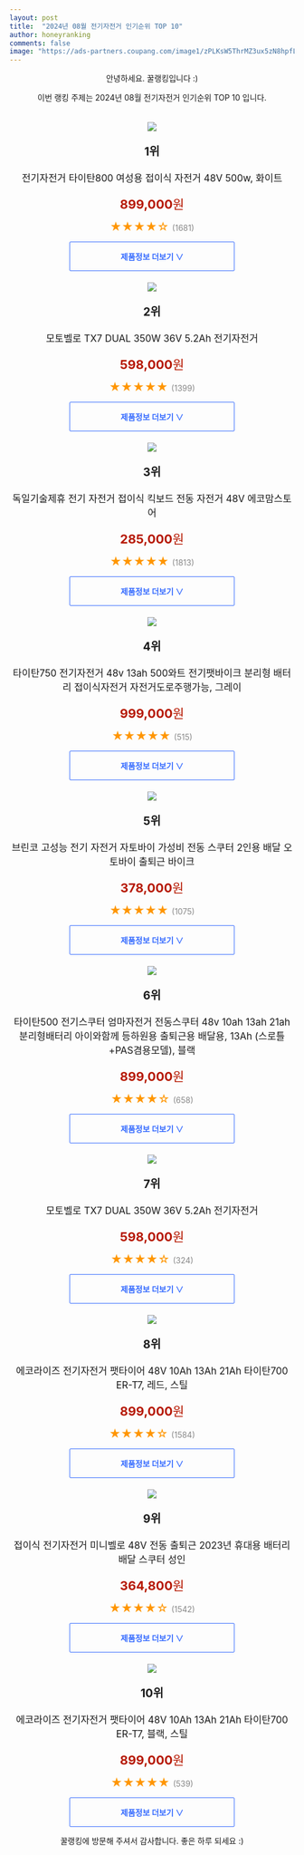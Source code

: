 ```yaml
---
layout: post
title:  "2024년 08월 전기자전거 인기순위 TOP 10"
author: honeyranking
comments: false
image: "https://ads-partners.coupang.com/image1/zPLKsW5ThrMZ3ux5zN8hpfLSymQ1GNqf1EVePf8D7r1uWwmerUHwsZBEwlFDLARTVPPpAkRpfkX0xjTgyjqqQfIcuSIBIcQ928lz_EnzQReiyhY9w4yyB4RXhFrJVzsJ_Won4bczoh3O9y3y5uEcTs1wseFQcT6lQpuBE-M7sIL0EVnMefllLXy_qPVJcUXptfDfQlMKUmUg1t85if8r72zi-z34skV3iorUVXGUiQmUsDh5ptL2iSPmQuGNZ-R8QqzzhytOJKKFpTeJThgoFHnuHZi448PGbHIhu9JaXvNmupCR0ZFDfo1ZifpLxsE="
---
```

<p style="text-align: center;">안녕하세요. 꿀랭킹입니다 :)</p>
<p style="text-align: center;">이번 랭킹 주제는 2024년 08월 전기자전거 인기순위 TOP 10 입니다.</p><center><img src="https://ads-partners.coupang.com/image1/zPLKsW5ThrMZ3ux5zN8hpfLSymQ1GNqf1EVePf8D7r1uWwmerUHwsZBEwlFDLARTVPPpAkRpfkX0xjTgyjqqQfIcuSIBIcQ928lz_EnzQReiyhY9w4yyB4RXhFrJVzsJ_Won4bczoh3O9y3y5uEcTs1wseFQcT6lQpuBE-M7sIL0EVnMefllLXy_qPVJcUXptfDfQlMKUmUg1t85if8r72zi-z34skV3iorUVXGUiQmUsDh5ptL2iSPmQuGNZ-R8QqzzhytOJKKFpTeJThgoFHnuHZi448PGbHIhu9JaXvNmupCR0ZFDfo1ZifpLxsE=" style="margin-top:20px" /></center><p style="text-align: center; font-size: 20px"><b>1위</b></p><p style="text-align: center; font-size: 17px">전기자전거 타이탄800 여성용 접이식 자전거 48V 500w, 화이트</p><p style="text-align: center;"><span style="color: #b61800; font-size: 22px;"><b>899,000</b>원</span></p><p style="text-align: center;"><span style="color: #ff9600; font-size: 20px;">★★★★☆ </span><span style="color: #878787;">(1681)</span></p><center><a href="https://link.coupang.com/re/AFFSDP?lptag=AF3899140&subid=honeyrank&pageKey=8121580649&itemId=23038119984&vendorItemId=90071842983&traceid=V0-153-ccfc337821216c9c&clickBeacon=38048160-50a5-11ef-9988-581112df47dd%7E3&requestid=20240802170001121207490783&token=31850C%7CMIXED"><div style="font-size: 14px; display: inline-block; padding: 15px 90px; color: #346aff; border-radius: 2px; border: 1px solid #346aff; cursor: pointer;"><b>제품정보 더보기 &or;</b></div></a></center><center><img src="https://ads-partners.coupang.com/image1/QZa0JCix83fqlJfmQTz4bMaEJuU0yGvHQFAFCfGm4I2szuYdN4o0NAevuXt5kKzMtPYOyVTF2KoXjAtt9HmCL7DnfW2cKpveY5bJfUNAjyTaH64dZMzXiJWs6ZWsvWhEAaFgsEziPp4J4jvl0_ISOXafCd6gmqqqp9zK0mzjTQRqlwW4Y5tAIwKc6FU0sTg7ZDXL3paO2eEhE8Myuy9edvufaY_Bz2m8rooG5j7lKDYEFnMXGgNWF82QpQv9f5XKzaipVnLNwPR8d_nssr4N1qzC0TUnrMrLoVkd-Mr_2WnsT5o8qFPn4OAcqw==" style="margin-top:20px" /></center><p style="text-align: center; font-size: 20px"><b>2위</b></p><p style="text-align: center; font-size: 17px">모토벨로 TX7 DUAL 350W 36V 5.2Ah 전기자전거</p><p style="text-align: center;"><span style="color: #b61800; font-size: 22px;"><b>598,000</b>원</span></p><p style="text-align: center;"><span style="color: #ff9600; font-size: 20px;">★★★★★ </span><span style="color: #878787;">(1399)</span></p><center><a href="https://link.coupang.com/re/AFFSDP?lptag=AF3899140&subid=honeyrank&pageKey=6713302254&itemId=15592961010&vendorItemId=89168645242&traceid=V0-153-6cb5896f0ded79e3&requestid=20240802170001121207490783&token=31850C%7CMIXED"><div style="font-size: 14px; display: inline-block; padding: 15px 90px; color: #346aff; border-radius: 2px; border: 1px solid #346aff; cursor: pointer;"><b>제품정보 더보기 &or;</b></div></a></center><center><img src="https://ads-partners.coupang.com/image1/NvPIoLRRpcCisg_uNrsaT-AImVAW4ydtbdxXW0RjUr8WGccg5tH-ycKgDCHN_tdNPBtYy-DA4hn2ApO9i0lBhVt-BCXFKho5dduSiFSLm7Qr8gL-ZbQ_OkCawHt0fPNDhhePzJH4e-6OIDVyyu_swIeEnDL-tbQTmVuV39JXEVWWe2O9pPT_-Po8M3OdFcuAWigaL4ek8qP7ErquwaggElh_USWOfC0K78kTBe0RZ0lXs1QYP_3dXwxzMTZw1Bi4SKTxgOu9xE8VDfs4weRLcnQLpBOI671mIm3rcjjmYQkj7ZsVuaEPGhUZhA==" style="margin-top:20px" /></center><p style="text-align: center; font-size: 20px"><b>3위</b></p><p style="text-align: center; font-size: 17px">독일기술제휴 전기 자전거 접이식 킥보드 전동 자전거  48V 에코맘스토어</p><p style="text-align: center;"><span style="color: #b61800; font-size: 22px;"><b>285,000</b>원</span></p><p style="text-align: center;"><span style="color: #ff9600; font-size: 20px;">★★★★★ </span><span style="color: #878787;">(1813)</span></p><center><a href="https://link.coupang.com/re/AFFSDP?lptag=AF3899140&subid=honeyrank&pageKey=8039630669&itemId=22504967174&vendorItemId=90274270089&traceid=V0-153-38caa51417088675&requestid=20240802170001121207490783&token=31850C%7CMIXED"><div style="font-size: 14px; display: inline-block; padding: 15px 90px; color: #346aff; border-radius: 2px; border: 1px solid #346aff; cursor: pointer;"><b>제품정보 더보기 &or;</b></div></a></center><center><img src="https://ads-partners.coupang.com/image1/_3zvXJ4fpHm0Moic_5FhZIkKFjLCQq-K2GRBIFabyeZ_CRvtxhdg_o9cqS6iNGMJKPSz4IoOalP6vtRY_YPY41hXH5s5eqAU3gz2qkhDGyqr3X5kV-RdXciS-0iF7zlZqWvj_wXMiRdKIj3q1pmAFWCP0gklKlQfYQR7AZSxlFK4INaLx_Ojpz2jrjMFPnYXLnLthE8bap86D9RdrpjYy4p13Jkwe4juC7lUlIyLaY0PVYs2BI8xX2iBYk1Ltt2xjoYanfviR-UmbiFjNYpLshY3o5nOAI9rtyD34ym3_cYOxxFQBoYK2zt2qv2QfA==" style="margin-top:20px" /></center><p style="text-align: center; font-size: 20px"><b>4위</b></p><p style="text-align: center; font-size: 17px">타이탄750 전기자전거 48v 13ah 500와트 전기팻바이크 분리형 배터리 접이식자전거 자전거도로주행가능, 그레이</p><p style="text-align: center;"><span style="color: #b61800; font-size: 22px;"><b>999,000</b>원</span></p><p style="text-align: center;"><span style="color: #ff9600; font-size: 20px;">★★★★★ </span><span style="color: #878787;">(515)</span></p><center><a href="https://link.coupang.com/re/AFFSDP?lptag=AF3899140&subid=honeyrank&pageKey=7924161655&itemId=21779144072&vendorItemId=90636742605&traceid=V0-153-900bc91b13104e56&clickBeacon=38048160-50a5-11ef-b7ed-5c105ca7caca%7E3&requestid=20240802170001121207490783&token=31850C%7CMIXED"><div style="font-size: 14px; display: inline-block; padding: 15px 90px; color: #346aff; border-radius: 2px; border: 1px solid #346aff; cursor: pointer;"><b>제품정보 더보기 &or;</b></div></a></center><center><img src="https://ads-partners.coupang.com/image1/W62E4U3a_FwOTLOHW7Yehg9oSncktcCAlPNrLJN7qtAt-mFXBBhEwrwAOVuEv3Y336oELp_f5cRpL15FDJ8iubmttlXEm28Nig8nXWKhJBKS6RxOn8ZiVWXaAaMl_4ZoG6YSM6R4BYJEDdC3LLmqGwLaGO9pkey-yT66K4783N2ihm3x_zxEXBAKEbGfm46Zmf7BcQpWkhL8E2PwzN1EpuyTpvDCSUyza_roywZKqk4BhjJj6BJnYV1LlbRptLeEHffOemEE3oMuK6Nux8TwSt-v08gvlVZOcV3Rj6EG8fPAnp9UDwrWFVQ=" style="margin-top:20px" /></center><p style="text-align: center; font-size: 20px"><b>5위</b></p><p style="text-align: center; font-size: 17px">브린코 고성능 전기 자전거 자토바이 가성비 전동 스쿠터 2인용 배달 오토바이 출퇴근 바이크</p><p style="text-align: center;"><span style="color: #b61800; font-size: 22px;"><b>378,000</b>원</span></p><p style="text-align: center;"><span style="color: #ff9600; font-size: 20px;">★★★★★ </span><span style="color: #878787;">(1075)</span></p><center><a href="https://link.coupang.com/re/AFFSDP?lptag=AF3899140&subid=honeyrank&pageKey=8143397028&itemId=23144123122&vendorItemId=90176987870&traceid=V0-153-26bf11bd48f965c6&requestid=20240802170001121207490783&token=31850C%7CMIXED"><div style="font-size: 14px; display: inline-block; padding: 15px 90px; color: #346aff; border-radius: 2px; border: 1px solid #346aff; cursor: pointer;"><b>제품정보 더보기 &or;</b></div></a></center><center><img src="https://ads-partners.coupang.com/image1/Y-m81xJIAw1BH7C8YwSrh89L75NtWWaO50cZVQ0rlCoObfr6b9bv8Kppj5WtRAU9ju51-67GLxpM7_kiAPq7bcFDjrXEuBPEYDvbZKZhd2sEb_7iyqe0BEPmpAJcWf-IMbnT8YczPDEUgNCPhKBJwVZr-1lHSY_r6H5RRx6PTCs57PiBrocwmirLq5bnSRqZ0feJCnj3Rc0TS43QtxYyB0adoQQVWWGVcUcyIyxuT6h4xOmHeQ5E7YIUh_uwyX3sRIKzu6HWiltDYcwWDhuXAwZR4c0oHxe-IJYFoOqPL5zJfKFXHo3Wuhjm_bevG4c=" style="margin-top:20px" /></center><p style="text-align: center; font-size: 20px"><b>6위</b></p><p style="text-align: center; font-size: 17px">타이탄500 전기스쿠터 엄마자전거 전동스쿠터 48v 10ah 13ah 21ah 분리형배터리 아이와함께 등하원용 출퇴근용 배달용, 13Ah (스로틀+PAS겸용모델), 블랙</p><p style="text-align: center;"><span style="color: #b61800; font-size: 22px;"><b>899,000</b>원</span></p><p style="text-align: center;"><span style="color: #ff9600; font-size: 20px;">★★★★☆ </span><span style="color: #878787;">(658)</span></p><center><a href="https://link.coupang.com/re/AFFSDP?lptag=AF3899140&subid=honeyrank&pageKey=7479439882&itemId=19533439093&vendorItemId=90638340497&traceid=V0-153-65f0c2608f0f405a&clickBeacon=38048160-50a5-11ef-9a47-d9155bb55105%7E3&requestid=20240802170001121207490783&token=31850C%7CMIXED"><div style="font-size: 14px; display: inline-block; padding: 15px 90px; color: #346aff; border-radius: 2px; border: 1px solid #346aff; cursor: pointer;"><b>제품정보 더보기 &or;</b></div></a></center><center><img src="https://ads-partners.coupang.com/image1/ejSuFIS22DitQLfZeogTKnYLvsqkvvleVZUWDmz75qF_u4nxYckAXvAcAxTioVZPhlWlbrW6jvRZLBEqrnxS62QL6d0SeZ4pl1V7WHwAXBSJg_6-2ikyX40NHNGfBW6Qhgr9gzxtF43WVRbn6UV3-HbEhgxrcrmNkwYk4eBW_SrCZ0iAJ9llARKEPvja74nVfkk26GD0VQ-kTmy8tDTsq_aWblDAiXOe9JIeGV2MQ8LXzTuVUWHp54LzGRAykjB6MuF2hq0_3QdM61LckaTQGgkWJIcuKuaOW1MKZ30NrlYGjncRQ_JBCEU=" style="margin-top:20px" /></center><p style="text-align: center; font-size: 20px"><b>7위</b></p><p style="text-align: center; font-size: 17px">모토벨로 TX7 DUAL 350W 36V 5.2Ah 전기자전거</p><p style="text-align: center;"><span style="color: #b61800; font-size: 22px;"><b>598,000</b>원</span></p><p style="text-align: center;"><span style="color: #ff9600; font-size: 20px;">★★★★☆ </span><span style="color: #878787;">(324)</span></p><center><a href="https://link.coupang.com/re/AFFSDP?lptag=AF3899140&subid=honeyrank&pageKey=6713302254&itemId=15592961002&vendorItemId=89168645225&traceid=V0-153-6cb5896f0ded79e3&requestid=20240802170001121207490783&token=31850C%7CMIXED"><div style="font-size: 14px; display: inline-block; padding: 15px 90px; color: #346aff; border-radius: 2px; border: 1px solid #346aff; cursor: pointer;"><b>제품정보 더보기 &or;</b></div></a></center><center><img src="https://ads-partners.coupang.com/image1/-YK9l0lmIibqV7Nc-ZMe9m2yNogOf2oVguAK_dgwQtotlvHlnRcK6kATggc3IK9etdBV9RtKrt7Xszy1jF38FFjtylME_Ykd1APD_hUXEJRXIKUH-BbQVjFxaB6xK_PBH_LqBu_7JBjAnoaF7eXaxJKhRW-t1gsRu9Y27C7wdqPJDc5dafnStzPiFeSw_IIIS2l7SUL3EPaY6dtXiKKT-9IGhXynzbkXx9H1wbX7oDK9GDXzOE3tMoZpazQiMcqqrXoVUny4m_YWi5moiRDtfCw0GozMEbuLypGKGiZFsl6H0W3GkWbGPkwvIMTHBvQ=" style="margin-top:20px" /></center><p style="text-align: center; font-size: 20px"><b>8위</b></p><p style="text-align: center; font-size: 17px">에코라이즈 전기자전거 팻타이어 48V 10Ah 13Ah 21Ah 타이탄700 ER-T7, 레드, 스틸</p><p style="text-align: center;"><span style="color: #b61800; font-size: 22px;"><b>899,000</b>원</span></p><p style="text-align: center;"><span style="color: #ff9600; font-size: 20px;">★★★★☆ </span><span style="color: #878787;">(1584)</span></p><center><a href="https://link.coupang.com/re/AFFSDP?lptag=AF3899140&subid=honeyrank&pageKey=7553329922&itemId=19883388509&vendorItemId=85208973304&traceid=V0-153-2e5ac530689e069b&clickBeacon=38048160-50a5-11ef-97fa-5a220083577c%7E3&requestid=20240802170001121207490783&token=31850C%7CMIXED"><div style="font-size: 14px; display: inline-block; padding: 15px 90px; color: #346aff; border-radius: 2px; border: 1px solid #346aff; cursor: pointer;"><b>제품정보 더보기 &or;</b></div></a></center><center><img src="https://ads-partners.coupang.com/image1/yf466qvDlj7EaIYfyRYSRVk72tDq2BdRcAzn52xfJzzVRBceFYnmKI-rWMXWEp44cf5LlhHQnZGUFmTeeZdWj3sWaQeO-g38f_ub0SVWe_rRRhiqgG8FZuoTYCE4Rz3-iuOnQZ4GtdIyu2XswqMNPaMFyOj8TgjuZX2TI98hqMrBEg9PzQpU8FuueTfpvggJFJnMPZ5DxLiWHShwtQlPVgQlTrzsa2H6aA0SClf0L-k8IdoiJFFcWcWwgAD4MdOkdR9lTDHB_tZHsvFZBS8uK90iEDMfFESyuYqniZQu-PlHia7ZF6g3V2CL" style="margin-top:20px" /></center><p style="text-align: center; font-size: 20px"><b>9위</b></p><p style="text-align: center; font-size: 17px">접이식 전기자전거 미니벨로 48V 전동 출퇴근 2023년 휴대용 배터리 배달 스쿠터 성인</p><p style="text-align: center;"><span style="color: #b61800; font-size: 22px;"><b>364,800</b>원</span></p><p style="text-align: center;"><span style="color: #ff9600; font-size: 20px;">★★★★☆ </span><span style="color: #878787;">(1542)</span></p><center><a href="https://link.coupang.com/re/AFFSDP?lptag=AF3899140&subid=honeyrank&pageKey=7757073015&itemId=20909538117&vendorItemId=86933715821&traceid=V0-153-8d94bfebeba3f168&requestid=20240802170001121207490783&token=31850C%7CMIXED"><div style="font-size: 14px; display: inline-block; padding: 15px 90px; color: #346aff; border-radius: 2px; border: 1px solid #346aff; cursor: pointer;"><b>제품정보 더보기 &or;</b></div></a></center><center><img src="https://ads-partners.coupang.com/image1/9dpauYXE-4ZczJrn9cSubtvxaFh2xuSTRnUZ4GTIkreSdb1nBYpbrpNcKOATKqUI9-Isp0ac3cGfk9k_FJ_DImqvNbC6Qv6ypWFAgR6EH5q7aRcmsJcos9FnD_myx6qdm5IHmh6O734cR40GLp9TY-O1EjR18_ukUyXnRXWsPWiGioE9JukcJfd0_NdUl17ezzHW28FHx7aLW10TfvSMEDAOywQhqCeToaWd7g-TUvOVQ-Wu6GxMiA98VxtDSsmbb-x-xBQqcFWYjZDHeWgNfCNOHwXgqmpwflb4JsfX0wDHPDkTvzw3kmceFTrFrOc=" style="margin-top:20px" /></center><p style="text-align: center; font-size: 20px"><b>10위</b></p><p style="text-align: center; font-size: 17px">에코라이즈 전기자전거 팻타이어 48V 10Ah 13Ah 21Ah 타이탄700 ER-T7, 블랙, 스틸</p><p style="text-align: center;"><span style="color: #b61800; font-size: 22px;"><b>899,000</b>원</span></p><p style="text-align: center;"><span style="color: #ff9600; font-size: 20px;">★★★★★ </span><span style="color: #878787;">(539)</span></p><center><a href="https://link.coupang.com/re/AFFSDP?lptag=AF3899140&subid=honeyrank&pageKey=7553329922&itemId=19883388514&vendorItemId=85208973313&traceid=V0-153-2e5ac530689e069b&clickBeacon=38048160-50a5-11ef-b9fb-2520aadf6905%7E3&requestid=20240802170001121207490783&token=31850C%7CMIXED"><div style="font-size: 14px; display: inline-block; padding: 15px 90px; color: #346aff; border-radius: 2px; border: 1px solid #346aff; cursor: pointer;"><b>제품정보 더보기 &or;</b></div></a></center><p style="text-align: center;">꿀랭킹에 방문해 주셔서 감사합니다. 좋은 하루 되세요 :)</p>